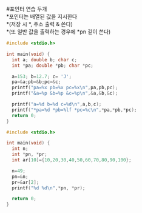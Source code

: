#포인터 연습 두개  
*포인터는 배열된 값을 지시한다  
*(저장 시 *, 주소 출력 & 쓴다)  
*(또 일반 값을 출력하는 경우에 *pn 깉이 쓴다)
```c
#include <stdio.h>

int main(void) {
  int a; double b; char c;
  int *pa; double *pb; char *pc;

  a=153; b=12.7; c= 'J';
  pa=&a;pb=&b;pc=&c;
  printf("pa=%x pb=%x pc=%x\n",pa,pb,pc);
  printf("&a=%p &b=%p &c=%p\n",&a,&b,&c);

  printf("a=%d b=%d c=%d\n",a,b,c);
  printf("*pa=%d *pb=%lf *pc=%c\n",*pa,*pb,*pc);
  return 0; 
}
```

```c
#include <stdio.h>

int main(void) {
  int n;
  int *pn, *pr;
  int ar[10]={10,20,30,40,50,60,70,80,90,100};

  n=49;
  pn=&n;
  pr=&ar[2];
  printf("%d %d\n",*pn, *pr);

  return 0;
}
```
